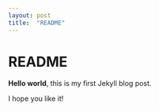 ```yaml
---
layout: post
title:  "README"
---
```


# README

**Hello world**, this is my first Jekyll blog post.

I hope you like it!
